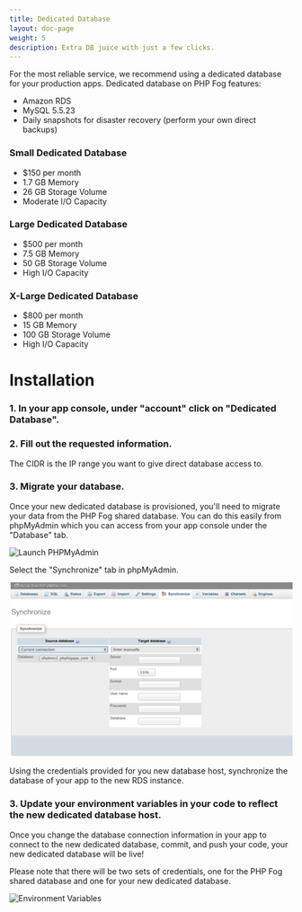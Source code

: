 ```yaml
---
title: Dedicated Database
layout: doc-page
weight: 5
description: Extra DB juice with just a few clicks. 
---
```


For the most reliable service, we recommend using a dedicated database for your production apps. Dedicated database on PHP Fog features:
 
* Amazon RDS
* MySQL 5.5.23
* Daily snapshots for disaster recovery (perform your own direct backups)

### Small Dedicated Database

* $150 per month
* 1.7 GB Memory
* 26 GB Storage Volume
* Moderate I/O Capacity

### Large Dedicated Database

* $500 per month
* 7.5 GB Memory
* 50 GB Storage Volume
* High I/O Capacity

### X-Large Dedicated Database

* $800 per month
* 15 GB Memory
* 100 GB Storage Volume
* High I/O Capacity

# Installation

### 1. In your app console, under "account" click on "Dedicated Database".

### 2.  Fill out the requested information.

The CIDR is the IP range you want to give direct database access to.

### 3. Migrate your database.

Once your new dedicated database is provisioned, you'll need to migrate your data from the PHP Fog shared database. You can do this easily from phpMyAdmin which you can access from your app console under the "Database" tab.

<img class="screenshot" src="/img/screenshots/database.png" alt="Launch PHPMyAdmin"/>

Select the "Synchronize" tab in phpMyAdmin.

<img class="screenshot" src="/img/screenshots/db_sync.png" alt="Synchronizing your
Database"/>

Using the credentials provided for you new database host, synchronize the database of your app to the new RDS instance.

### 3.  Update your environment variables in your code to reflect the new dedicated database host.

Once you change the database connection information in your app to connect to the new dedicated database, commit, and push your code, your new dedicated database will be live! 

Please note that there will be two sets of credentials, one for the PHP Fog shared database and one for your new dedicated database.

<img class="screenshot" src="/img/screenshots/env-vars.png" alt="Environment Variables"/>
